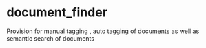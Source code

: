 # document_finder
Provision for manual tagging , auto tagging of documents as well as semantic search of documents
